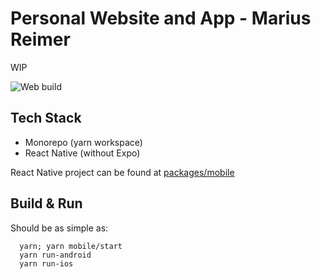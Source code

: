 # Personal Website and App - Marius Reimer

WIP

<!-- ![iOS build](https://github.com/reime005/mariusreimer.com/workflows/iOS/badge.svg)

![Android build](https://github.com/reime005/mariusreimer.com/workflows/Android/badge.svg) -->

![Web build](https://github.com/reime005/mariusreimer.com/workflows/Web/badge.svg)

## Tech Stack

* Monorepo (yarn workspace)
* React Native (without Expo)

React Native project can be found at [packages/mobile](packages/mobile)

## Build & Run
Should be as simple as:

      yarn; yarn mobile/start
      yarn run-android
      yarn run-ios
